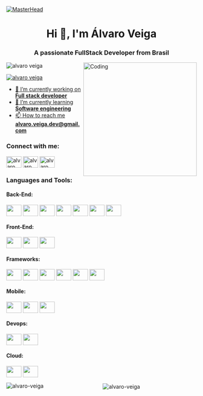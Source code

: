 [![MasterHead](https://firebasestorage.googleapis.com/v0/b/flexi-coding.appspot.com/o/dempgi7-520f8d5f-63d4-4453-8822-dbc149ae27f8.gif?alt=media&token=91c0c7b2-93c3-4029-b011-1a8703c5730d)](https://rishavchanda.io)
<h1 align="center">Hi 👋, I'm Álvaro Veiga</h1>
<h3 align="center">A passionate FullStack Developer from Brasil</h3>
<img align="right" alt="Coding" width="300" src="https://cdn.dribbble.com/users/1162077/screenshots/3848914/programmer.gif">

<p align="left"> <img src="https://komarev.com/ghpvc/?username=alvaro-veiga&label=Profile%20views&color=0e75b6&style=flat" alt="alvaro veiga" /> </p>

<p align="left"> <a href="https://twitter.com/_allystor" target="blank"><img src="https://img.shields.io/twitter/follow/AlvaroVeiga?logo=twitter&style=for-the-badge" alt="alvaro veiga"  </p>

- 🔭 I’m currently working on **Full stack developer**
- 🌱 I’m currently learning **Software engineering**
- 📫 How to reach me **alvaro.veiga.dev@gmail.com**

<h3 align="left">Connect with me:</h3>
<p align="left">
<a href="https://twitter.com/_allystor" target="blank"><img align="center" src="https://raw.githubusercontent.com/rahuldkjain/github-profile-readme-generator/master/src/images/icons/Social/twitter.svg" alt="alvaro veiga" height="30" width="40" /></a>
<a href="https://www.linkedin.com/in/%C3%A1lvaro-jo%C3%A3o-da-silva-veiga/" target="blank"><img align="center" src="https://raw.githubusercontent.com/rahuldkjain/github-profile-readme-generator/master/src/images/icons/Social/linked-in-alt.svg" alt="alvaro veiga" height="30" width="40" /></a>
<a href="https://www.instagram.com/alvaro.veigones/" target="blank"><img align="center" src="https://raw.githubusercontent.com/rahuldkjain/github-profile-readme-generator/master/src/images/icons/Social/instagram.svg" alt="alvaro veiga" height="30" width="40" /></a>

<h3 align="left">Languages and Tools:</h3>

#### Back-End:
<div align="start">
  <img src="https://cdn.jsdelivr.net/gh/devicons/devicon/icons/java/java-original.svg" align="center" height="30" width="40" />
  <img src="https://cdn.jsdelivr.net/gh/devicons/devicon/icons/nodejs/nodejs-original.svg"  align="center" height="30" width="40"/>
  <img src="https://cdn.jsdelivr.net/gh/devicons/devicon/icons/python/python-original.svg" align="center" height="30" width="40" />
  <img src="https://cdn.jsdelivr.net/gh/devicons/devicon/icons/go/go-original-wordmark.svg" align="center" height="30" width="40" />
  <img src="https://cdn.jsdelivr.net/gh/devicons/devicon/icons/lua/lua-original.svg" align="center" height="30" width="40" />
  <img src="https://cdn.jsdelivr.net/gh/devicons/devicon/icons/mysql/mysql-original.svg"" align="center" height="30" width="40" />
  <img src="https://cdn.jsdelivr.net/gh/devicons/devicon/icons/postgresql/postgresql-original.svg"" align="center" height="30" width="40" />
</div>

#### Front-End:
<div align="start">
  <img src="https://cdn.jsdelivr.net/gh/devicons/devicon/icons/html5/html5-original.svg" align="center" height="30" width="40" />
  <img src="https://cdn.jsdelivr.net/gh/devicons/devicon/icons/css3/css3-original.svg"  align="center" height="30" width="40"/>
  <img src="https://cdn.jsdelivr.net/gh/devicons/devicon/icons/javascript/javascript-original.svg" align="center" height="30" width="40" />
 
</div>

#### Frameworks:
<div align="start">
  <img src="https://cdn.jsdelivr.net/gh/devicons/devicon/icons/react/react-original-wordmark.svg" align="center" height="30" width="40" />
  <img src="https://cdn.jsdelivr.net/gh/devicons/devicon/icons/flutter/flutter-original.svg" align="center" height="30" width="40" />
  <img src="https://cdn.jsdelivr.net/gh/devicons/devicon/icons/django/django-plain.svg" align="center" height="30" width="40" />
  <img src="https://cdn.jsdelivr.net/gh/devicons/devicon/icons/flask/flask-original.svg" align="center" height="30" width="40" />
  <img src="https://cdn.jsdelivr.net/gh/devicons/devicon/icons/bootstrap/bootstrap-original.svg" align="center" height="30" width="40"/>
  <img src="https://cdn.jsdelivr.net/gh/devicons/devicon/icons/tailwindcss/tailwindcss-plain.svg" align="center" height="30" width="40"/>
</div>

#### Mobile:
<div align="start">
  <img src="https://cdn.jsdelivr.net/gh/devicons/devicon/icons/android/android-original.svg" align="center" height="30" width="40" />
  <img src="https://cdn.jsdelivr.net/gh/devicons/devicon/icons/apple/apple-original.svg"  align="center" height="30" width="40"/>
  <img src="https://cdn.jsdelivr.net/gh/devicons/devicon/icons/dart/dart-original-wordmark.svg"" align="center" height="30" width="40" />
</div>

#### Devops:
<div align="start">
  <img src="https://cdn.jsdelivr.net/gh/devicons/devicon/icons/docker/docker-original.svg" align="center" height="30" width="40" />
  <img src="https://cdn.jsdelivr.net/gh/devicons/devicon/icons/azure/azure-original.svg" align="center" height="30" width="40" />
</div>

#### Cloud:
<div align="start">
  <img src="https://cdn.jsdelivr.net/gh/devicons/devicon/icons/amazonwebservices/amazonwebservices-original-wordmark.svg"  align="center" height="30" width="40"  />
  <img src="https://railway.app/brand/logo-dark.svg" align="center" height="30" width="40"  />
</div>

<div align="center">
  <p><img align="left" src="https://github-readme-stats.vercel.app/api/top-langs?username=alvaro-veiga&show_icons=true&locale=en&layout=compact&theme=tokyonight" alt="alvaro-veiga" /></p>
  
  <p>&nbsp;<img align="center" src="https://github-readme-stats.vercel.app/api?username=alvaro-veiga&show_icons=true&locale=en&theme=tokyonight" alt="alvaro-veiga" /></p>
<div></div>
